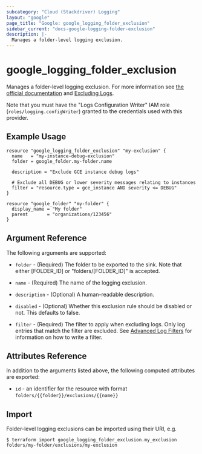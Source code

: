 ```yaml
---
subcategory: "Cloud (Stackdriver) Logging"
layout: "google"
page_title: "Google: google_logging_folder_exclusion"
sidebar_current: "docs-google-logging-folder-exclusion"
description: |-
  Manages a folder-level logging exclusion.
---
```


# google\_logging\_folder\_exclusion

Manages a folder-level logging exclusion. For more information see
[the official documentation](https://cloud.google.com/logging/docs/) and
[Excluding Logs](https://cloud.google.com/logging/docs/exclusions).

Note that you must have the "Logs Configuration Writer" IAM role (`roles/logging.configWriter`)
granted to the credentials used with this provider.

## Example Usage

```hcl
resource "google_logging_folder_exclusion" "my-exclusion" {
  name   = "my-instance-debug-exclusion"
  folder = google_folder.my-folder.name

  description = "Exclude GCE instance debug logs"

  # Exclude all DEBUG or lower severity messages relating to instances
  filter = "resource.type = gce_instance AND severity <= DEBUG"
}

resource "google_folder" "my-folder" {
  display_name = "My folder"
  parent       = "organizations/123456"
}
```

## Argument Reference

The following arguments are supported:

* `folder` - (Required) The folder to be exported to the sink. Note that either [FOLDER_ID] or "folders/[FOLDER_ID]" is
    accepted.

* `name` - (Required) The name of the logging exclusion.

* `description` - (Optional) A human-readable description.

* `disabled` - (Optional) Whether this exclusion rule should be disabled or not. This defaults to
    false.

* `filter` - (Required) The filter to apply when excluding logs. Only log entries that match the filter are excluded.
    See [Advanced Log Filters](https://cloud.google.com/logging/docs/view/advanced-filters) for information on how to
    write a filter.

## Attributes Reference

In addition to the arguments listed above, the following computed attributes are exported:

* `id` - an identifier for the resource with format `folders/{{folder}}/exclusions/{{name}}`

## Import

Folder-level logging exclusions can be imported using their URI, e.g.

```
$ terraform import google_logging_folder_exclusion.my_exclusion folders/my-folder/exclusions/my-exclusion
```
